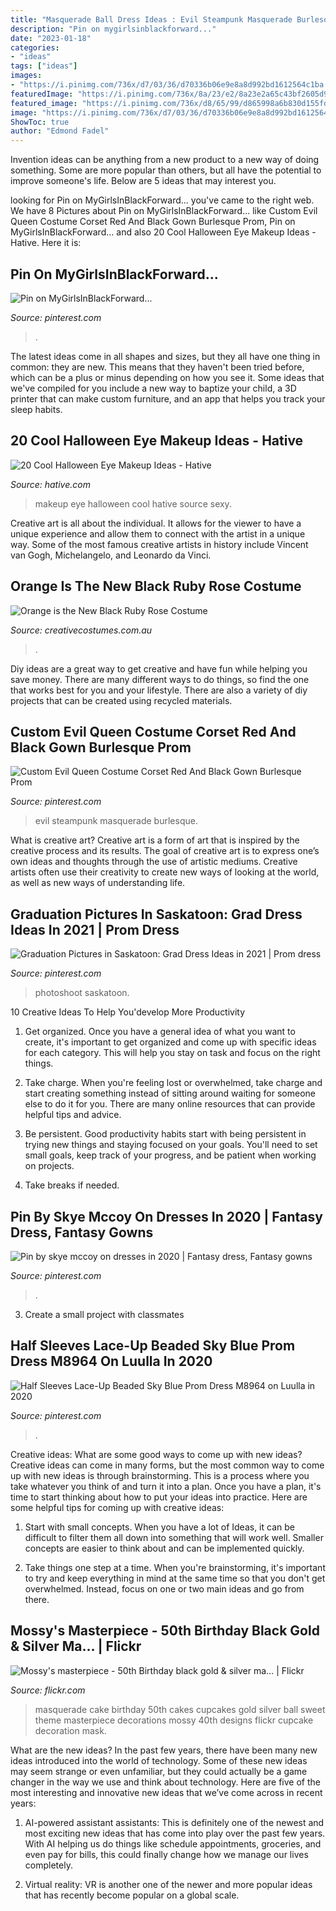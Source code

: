 ```yaml
---
title: "Masquerade Ball Dress Ideas : Evil Steampunk Masquerade Burlesque"
description: "Pin on mygirlsinblackforward..."
date: "2023-01-18"
categories:
- "ideas"
tags: ["ideas"]
images:
- "https://i.pinimg.com/736x/d7/03/36/d70336b06e9e8a8d992bd1612564c1ba.jpg"
featuredImage: "https://i.pinimg.com/736x/8a/23/e2/8a23e2a65c43bf2605d928a964322983.jpg"
featured_image: "https://i.pinimg.com/736x/d8/65/99/d865998a6b830d155fdb5939761f40f3.jpg"
image: "https://i.pinimg.com/736x/d7/03/36/d70336b06e9e8a8d992bd1612564c1ba.jpg"
ShowToc: true
author: "Edmond Fadel"
---
```



Invention ideas can be anything from a new product to a new way of doing something. Some are more popular than others, but all have the potential to improve someone's life. Below are 5 ideas that may interest you.

	

		
looking for Pin on MyGirlsInBlackForward... you've came to the right web. We have 8 Pictures about Pin on MyGirlsInBlackForward... like Custom Evil Queen Costume Corset Red And Black Gown Burlesque Prom, Pin on MyGirlsInBlackForward... and also 20 Cool Halloween Eye Makeup Ideas - Hative. Here it is:
		
    
## Pin On MyGirlsInBlackForward...

<img loading=lazy src="https://i.pinimg.com/736x/d8/65/99/d865998a6b830d155fdb5939761f40f3.jpg" onerror="this.onerror=null;this.src='https://tse2.mm.bing.net/th?id=OIP.68A7foeUNWGgCZvynGdLYwHaOv&amp;pid=15.1';" alt="Pin on MyGirlsInBlackForward...">

_Source: pinterest.com_

>. 

	

The latest ideas come in all shapes and sizes, but they all have one thing in common: they are new. This means that they haven't been tried before, which can be a plus or minus depending on how you see it. Some ideas that we've compiled for you include a new way to baptize your child, a 3D printer that can make custom furniture, and an app that helps you track your sleep habits.

    
## 20 Cool Halloween Eye Makeup Ideas - Hative

<img loading=lazy src="https://hative.com/wp-content/uploads/2014/10/halloween-eye-makeup/11-halloween-eye-makeup-ideas.jpg" onerror="this.onerror=null;this.src='https://tse2.mm.bing.net/th?id=OIP.evZy6mfi9r8wbZePOBRsSwHaLI&amp;pid=15.1';" alt="20 Cool Halloween Eye Makeup Ideas - Hative">

_Source: hative.com_

>makeup eye halloween cool hative source sexy. 

	

Creative art is all about the individual. It allows for the viewer to have a unique experience and allow them to connect with the artist in a unique way. Some of the most famous creative artists in history include Vincent van Gogh, Michelangelo, and Leonardo da Vinci.

    
## Orange Is The New Black Ruby Rose Costume

<img loading=lazy src="https://www.creativecostumes.com.au/wp-content/uploads/2017/03/orange-black-768x1024.jpg" onerror="this.onerror=null;this.src='https://tse3.mm.bing.net/th?id=OIP.3CMD7UkxVja8oJYvf2zxUAHaJ4&amp;pid=15.1';" alt="Orange is the New Black Ruby Rose Costume">

_Source: creativecostumes.com.au_

>. 

	

Diy ideas are a great way to get creative and have fun while helping you save money. There are many different ways to do things, so find the one that works best for you and your lifestyle. There are also a variety of diy projects that can be created using recycled materials.

    
## Custom Evil Queen Costume Corset Red And Black Gown Burlesque Prom

<img loading=lazy src="https://i.pinimg.com/736x/d7/03/36/d70336b06e9e8a8d992bd1612564c1ba.jpg" onerror="this.onerror=null;this.src='https://tse2.mm.bing.net/th?id=OIP.3QQ_Jn253Ub2Skr5J_yrBgHaJ3&amp;pid=15.1';" alt="Custom Evil Queen Costume Corset Red And Black Gown Burlesque Prom">

_Source: pinterest.com_

>evil steampunk masquerade burlesque. 

	

What is creative art?
Creative art is a form of art that is inspired by the creative process and its results. The goal of creative art is to express one’s own ideas and thoughts through the use of artistic mediums. Creative artists often use their creativity to create new ways of looking at the world, as well as new ways of understanding life.

    
## Graduation Pictures In Saskatoon: Grad Dress Ideas In 2021 | Prom Dress

<img loading=lazy src="https://i.pinimg.com/736x/e8/14/c5/e814c57c8418eeffef6bc10f36ed61cc.jpg" onerror="this.onerror=null;this.src='https://tse4.mm.bing.net/th?id=OIP.1yxRhLGQLwYO4sufN01duQHaLH&amp;pid=15.1';" alt="Graduation Pictures in Saskatoon: Grad Dress Ideas in 2021 | Prom dress">

_Source: pinterest.com_

>photoshoot saskatoon. 

	

10 Creative Ideas To Help You'develop More Productivity
1. Get organized. Once you have a general idea of what you want to create, it's important to get organized and come up with specific ideas for each category. This will help you stay on task and focus on the right things.
2. Take charge. When you're feeling lost or overwhelmed, take charge and start creating something instead of sitting around waiting for someone else to do it for you. There are many online resources that can provide helpful tips and advice.

3. Be persistent. Good productivity habits start with being persistent in trying new things and staying focused on your goals. You'll need to set small goals, keep track of your progress, and be patient when working on projects.

4. Take breaks if needed.

    
## Pin By Skye Mccoy On Dresses In 2020 | Fantasy Dress, Fantasy Gowns

<img loading=lazy src="https://i.pinimg.com/736x/29/7e/f8/297ef85fc9619d072046f512a791cd5e.jpg" onerror="this.onerror=null;this.src='https://tse3.mm.bing.net/th?id=OIP.tkIe_dbnHASWmewiVP0HSQAAAA&amp;pid=15.1';" alt="Pin by skye mccoy on dresses in 2020 | Fantasy dress, Fantasy gowns">

_Source: pinterest.com_

>. 

	

3. Create a small project with classmates

    
## Half Sleeves Lace-Up Beaded Sky Blue Prom Dress M8964 On Luulla In 2020

<img loading=lazy src="https://i.pinimg.com/736x/8a/23/e2/8a23e2a65c43bf2605d928a964322983.jpg" onerror="this.onerror=null;this.src='https://tse3.mm.bing.net/th?id=OIP.oqX2QT5kztN2vCoh01B-GQHaLH&amp;pid=15.1';" alt="Half Sleeves Lace-Up Beaded Sky Blue Prom Dress M8964 on Luulla in 2020">

_Source: pinterest.com_

>. 

	

Creative ideas: What are some good ways to come up with new ideas?
Creative ideas can come in many forms, but the most common way to come up with new ideas is through brainstorming. This is a process where you take whatever you think of and turn it into a plan. Once you have a plan, it's time to start thinking about how to put your ideas into practice. Here are some helpful tips for coming up with creative ideas:
1) Start with small concepts. When you have a lot of Ideas, it can be difficult to filter them all down into something that will work well. Smaller concepts are easier to think about and can be implemented quickly.

2) Take things one step at a time. When you're brainstorming, it's important to try and keep everything in mind at the same time so that you don't get overwhelmed. Instead, focus on one or two main ideas and go from there.

    
## Mossy&#039;s Masterpiece - 50th Birthday Black Gold &amp; Silver Ma… | Flickr

<img loading=lazy src="https://c1.staticflickr.com/3/2428/3838006889_a235836e0a_b.jpg" onerror="this.onerror=null;this.src='https://tse2.mm.bing.net/th?id=OIP.kR2PWLzzxBCiQRl2X1TmVAHaJ4&amp;pid=15.1';" alt="Mossy&#039;s masterpiece - 50th Birthday black gold &amp; silver ma… | Flickr">

_Source: flickr.com_

>masquerade cake birthday 50th cakes cupcakes gold silver ball sweet theme masterpiece decorations mossy 40th designs flickr cupcake decoration mask. 

	

What are the new ideas?
In the past few years, there have been many new ideas introduced into the world of technology. Some of these new ideas may seem strange or even unfamiliar, but they could actually be a game changer in the way we use and think about technology. Here are five of the most interesting and innovative new ideas that we’ve come across in recent years:
1. AI-powered assistant assistants: This is definitely one of the newest and most exciting new ideas that has come into play over the past few years. With AI helping us do things like schedule appointments, groceries, and even pay for bills, this could finally change how we manage our lives completely.

2. Virtual reality: VR is another one of the newer and more popular ideas that has recently become popular on a global scale.

